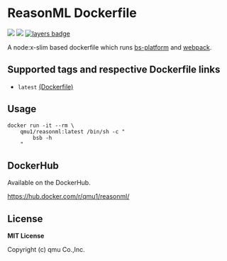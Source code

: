 # ReasonML Dockerfile 

![](https://img.shields.io/docker/pulls/qmu1/reasonml.svg)
![](https://img.shields.io/docker/build/qmu1/reasonml.svg)
[![layers badge](https://images.microbadger.com/badges/image/qmu1/reasonml.svg)](https://microbadger.com/images/qmu1/reasonml)

A node:x-slim based dockerfile which runs [bs-platform](https://bucklescript.github.io/en/) and [webpack](https://webpack.js.org).

## Supported tags and respective Dockerfile links

* `latest` [(Dockerfile)](https://github.com/qmu/dockerfiles/blob/master/src/reasonml/Dockerfile)

## Usage

```
docker run -it --rm \
    qmu1/reasonml:latest /bin/sh -c "
        bsb -h 
    "
```

## DockerHub

Available on the DockerHub.

https://hub.docker.com/r/qmu1/reasonml/

## License 

**MIT License**

Copyright (c) qmu Co.,Inc.
